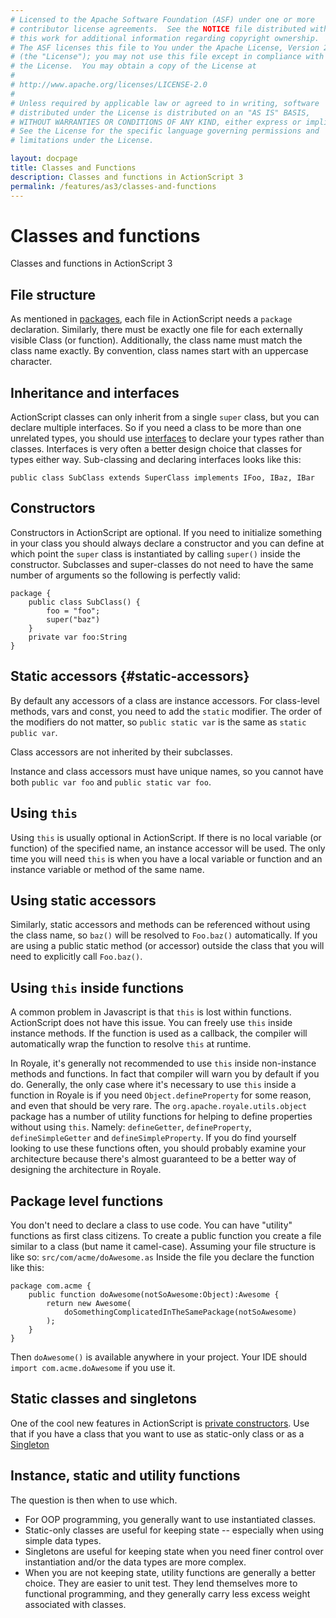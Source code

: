 ```yaml
---
# Licensed to the Apache Software Foundation (ASF) under one or more
# contributor license agreements.  See the NOTICE file distributed with
# this work for additional information regarding copyright ownership.
# The ASF licenses this file to You under the Apache License, Version 2.0
# (the "License"); you may not use this file except in compliance with
# the License.  You may obtain a copy of the License at
# 
# http://www.apache.org/licenses/LICENSE-2.0
# 
# Unless required by applicable law or agreed to in writing, software
# distributed under the License is distributed on an "AS IS" BASIS,
# WITHOUT WARRANTIES OR CONDITIONS OF ANY KIND, either express or implied.
# See the License for the specific language governing permissions and
# limitations under the License.

layout: docpage
title: Classes and Functions
description: Classes and functions in ActionScript 3
permalink: /features/as3/classes-and-functions
---
```


# Classes and functions

Classes and functions in ActionScript 3

## File structure
As mentioned in [packages](features/as3/packages), each file in ActionScript needs a `package` declaration. Similarly, there must be exactly one file for each externally visible Class (or function). Additionally, the class name must match the class name exactly. By convention, class names start with an uppercase character.

## Inheritance and interfaces
ActionScript classes can only inherit from a single `super` class, but you can declare multiple interfaces. So if you need a class to be more than one unrelated types, you should use [interfaces](features/as3/interfaces) to declare your types rather than classes. Interfaces is very often a better design choice that classes for types either way. Sub-classing and declaring interfaces looks like this:

```as3
public class SubClass extends SuperClass implements IFoo, IBaz, IBar
```

## Constructors
Constructors in ActionScript are optional. If you need to initialize something in your class you should always declare a constructor and you can define at which point the `super` class is instantiated by calling `super()` inside the constructor. Subclasses and super-classes do not need to have the same number of arguments so the following is perfectly valid:

```as3
package {
	public class SubClass() {
		foo = "foo";
		super("baz")
	}
	private var foo:String
}
```

## Static accessors {#static-accessors}
By default any accessors of a class are instance accessors. For class-level methods, vars and const, you need to add the `static` modifier. The order of the modifiers do not matter, so `public static var` is the same as `static public var`.

Class accessors are not inherited by their subclasses.

Instance and class accessors must have unique names, so you cannot have both `public var foo` and `public static var foo`.

## Using `this`
Using `this` is usually optional in ActionScript. If there is no local variable (or function) of the specified name, an instance accessor will be used. The only time you will need `this` is when you have a local variable or function and an instance variable or method of the same name.

## Using static accessors
Similarly, static accessors and methods can be referenced without using the class name, so `baz()` will be resolved to `Foo.baz()` automatically. If you are using a public static method (or accessor) outside the class that you will need to explicitly call `Foo.baz()`.

## Using `this` inside functions
A common problem in Javascript is that `this` is lost within functions. ActionScript does not have this issue. You can freely use `this` inside instance methods. If the function is used as a callback, the compiler will automatically wrap the function to resolve `this` at runtime.

In Royale, it's generally not recommended to use `this` inside non-instance methods and functions. In fact that compiler will warn you by default if you do. Generally, the only case where it's necessary to use `this` inside a function in Royale is if you need `Object.defineProperty` for some reason, and even that should be very rare. The `org.apache.royale.utils.object` package has a number of utility functions for helping to define properties without using `this`. Namely: `defineGetter`, `defineProperty`, `defineSimpleGetter` and `defineSimpleProperty`. If you do find yourself looking to use these functions often, you should probably examine your architecture because there's almost guaranteed to be a better way of designing the architecture in Royale.

## Package level functions
You don't need to declare a class to use code. You can have "utility" functions as first class citizens. To create a public function you create a file similar to a class (but name it camel-case). Assuming your file structure is like so: `src/com/acme/doAwesome.as` Inside the file you declare the function like this:

```as3
package com.acme {
	public function doAwesome(notSoAwesome:Object):Awesome {
		return new Awesome(
			doSomethingComplicatedInTheSamePackage(notSoAwesome)
		);
	}
}
```

Then `doAwesome()` is available anywhere in your project. Your IDE should `import com.acme.doAwesome` if you use it.

## Static classes and singletons
One of the cool new features in ActionScript is [private constructors](features/as3/private-constructors). Use that if you have a class that you want to use as static-only class or as a [Singleton](https://en.wikipedia.org/wiki/Singleton_pattern)

## Instance, static and utility functions
The question is then when to use which.
- For OOP programming, you generally want to use instantiated classes.
- Static-only classes are useful for keeping state -- especially when using simple data types.
- Singletons are useful for keeping state when you need finer control over instantiation and/or the data types are more complex.
- When you are not keeping state, utility functions are generally a better choice. They are easier to unit test. They lend themselves more to functional programming, and they generally carry less excess weight associated with classes.
